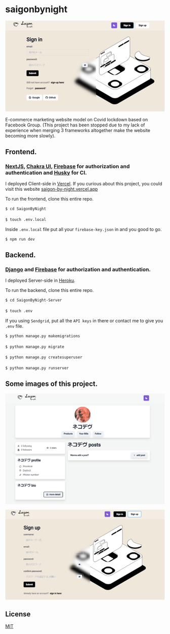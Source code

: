# saigonbynight

![saigonbynight](./images/saigonbynight.PNG)

E-commerce marketing website model on Covid lockdown based on Facebook Group.
(This project has been stopped due to my lack of experience when merging 3 frameworks altogether make the website becoming more slowly).


## Frontend.

### [NextJS](https://nextjs.org/), [Chakra UI](https://chakra-ui.com/), [Firebase](https://firebase.google.com/) for authorization and authentication and [Husky](https://github.com/typicode/husky) for CI.

I deployed Client-side in [Vercel](https://vercel.com/).
If you curious about this project, you could visit this website [saigon-by-night.vercel.app](https://saigon-by-night.vercel.app)

To run the frontend, clone this entire repo.

```bash
$ cd SaigonByNight

$ touch .env.local
```

Inside `.env.local` file put all your `firebase-key.json` in and you good to go.

```bash
$ npm run dev
```

## Backend.

### [Django](https://www.djangoproject.com/) and [Firebase](https://firebase.google.com) for authorization and authentication.

I deployed Server-side in [Heroku](https://www.heroku.com/).

To run the backend, clone this entire repo.

```bash
$ cd SaigonByNight-Server

$ touch .env
```

If you using `Sendgrid`, put all the `API keys` in there or contact me to give you `.env` file.

```bash
$ python manage.py makemigrations

$ python manage.py migrate

$ python manage.py createsuperuser

$ python manage.py runserver
```

## Some images of this project.

![profile](./images/profile.png)

![signup](./images/signup.PNG)


## License

[MIT](LICENSE)
